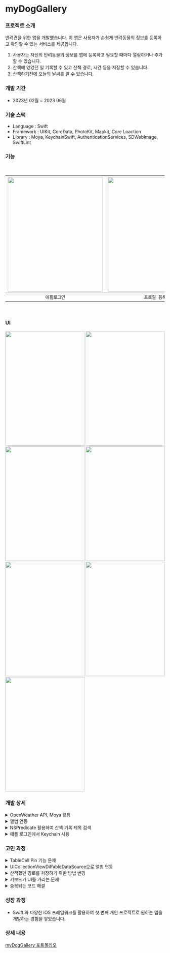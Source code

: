 # myDogGallery

### 프로젝트 소개
반려견을 위한 앱을 개발했습니다. 이 앱은 사용자가 손쉽게 반려동물의 정보를 등록하고 확인할 수 있는 서비스를 제공합니다. 
1. 사용자는 자신의 반려동물의 정보를 앱에 등록하고 필요할 때마다 열람하거나 추가할 수 있습니다.
2. 산책에 있었던 일 기록할 수 있고 산책 경로, 시간 등을 저장할 수 있습니다.
3. 산책하기전에 오늘의 날씨를 알 수 있습니다.

### 개발 기간
- 2023년 02월 ~ 2023 06월
### 기술 스택
  - Language : Swift
  - Framework : UIKit, CoreData, PhotoKit, Mapkit, Core Loaction
  - Library : Moya, KeychainSwift, AuthenticationServices, SDWebImage, SwiftLint
    
### 기능 

<br/>

| <img width="300" height="360" src="https://github.com/LeeHongYul/TIL/assets/117960228/03dfd7d3-751a-410a-8a5d-5c565e6a7864"> | <img width="300" height="360" src="https://github.com/LeeHongYul/TIL/assets/117960228/b72d6b1a-6b53-43be-89ff-148c1011c68d"> | <img width="300" height="360" src="https://github.com/LeeHongYul/TIL/assets/117960228/cfe066f6-0c7d-456e-a26e-0f5c3ce9d447"> | <img width="300" height="360" src="https://github.com/LeeHongYul/WorkoutCycle/assets/117960228/76f6068b-ea78-4581-946f-6710cf1fbb7c"> | <img width="300" height="360" src="https://github.com/LeeHongYul/TIL/assets/117960228/1664bdb8-5440-426f-9913-162b9903660c"> |
| :----------------------------------------------------------: | :----------------------------------------------------------: | :----------------------------------------------------------: | :----------------------------------------------------------: | :----------------------------------------------------------: |
|  `애플로그인`   |  `프로필 등록`  | `산책 기록`  | `오늘의 꿀팁` | `앨범 연동` |

<br/>

### UI
<img width="250" height="360" src="https://github.com/LeeHongYul/WorkoutCycle/assets/117960228/491c9b99-314b-419d-b241-d0b367cb42f7"> <img width="250" height="360" src="https://github.com/LeeHongYul/WorkoutCycle/assets/117960228/84354a58-3a88-4ab8-9b31-2e35a3d78e29"> <img width="250" height="360" src="https://github.com/LeeHongYul/WorkoutCycle/assets/117960228/1a870444-80fc-4132-9312-f84f3fdddc35"> <img width="250" height="360" src="https://github.com/LeeHongYul/WorkoutCycle/assets/117960228/139bf6c7-3ff0-4aef-a980-60620f9f2d40"> <img width="250" height="360" src="https://github.com/LeeHongYul/WorkoutCycle/assets/117960228/2ccf384f-679d-4917-8aad-a3e1f5008e44"> <img width="250" height="360" src="https://github.com/LeeHongYul/WorkoutCycle/assets/117960228/320d5fa4-c56b-4a4c-8c79-3e4203b4f8d0"> <img width="250" height="360" src="https://github.com/LeeHongYul/WorkoutCycle/assets/117960228/c6ae3d0f-d5b9-46df-9f35-1d2ddd2107ba">

### 개발 상세
<details>
<summary>OpenWeather API, Moya 활용</summary>
<div markdown="1">
간단한 코드로 네트워크 요청을 생성할 수 있도록 Moya를 적용했습니다.<br>
JSON 데이터를 디코딩하기 위한 JSONDecoder 객체를 생성하고. API 응답 데이터(data)를 Forcast 객체로 디코딩했습니다.<br>
  
```swift
let decoder = JSONDecoder()

let list = try decoder.decode(Forcast.self, from: data)JSONDecoder
```
</div>
</details>
<details>
<summary>앨범 연동</summary>
<div markdown="1">
Photos framework를 사용하여 사진 정보를 가져오도록 하였습니다.<br>
사진을 가져올 때 사용할 옵션을 위한 PHFetchOptions 객체 options를 생성하며 
options.sortDescriptors = [NSSortDescriptor(key: "creationDate", ascending: false)]:
옵션인 sortDescriptors를 설정하여 내림차순으로 정렬되로록 하였습니다.<br>
  
```swift
var assets = [PHAsset]()
let options = PHFetchOptions()
options.sortDescriptors = [NSSortDescriptor(key: "creationDate", ascending: false)]
```
</div>
</details>
<details>
<summary>NSPredicate 활용하여 산책 기록 제목 검색</summary>
<div markdown="1">
주어진 키워드를 사용하여 산책 기록의 제목(title)에서 검색하는 기능을 구현했습니다.<br>
검색을 위한 NSPredicate 객체 predicate를 생성했으며 "title CONTAINS[c] keyword"라는 조건을 넣었습니다.<br>

```swift
func searchByName(_ keyword: String?) {
guard let keyword = keyword else { return }

let predicate = NSPredicate(format: "title CONTAINS[c] %@", keyword)

fetchSearchedMemo(predicate: predicate)
}
```
</div>
</details>
<details>
<summary>애플 로그인에서 Keychain 사용</summary>
<div markdown="1">
애플 로그인 Keychain을 활용하여 이미 로그인한 사용자를 기억하는 기능을 구현하였고, 앱에 다음 접속 시 사용자의 이름을 label에 표시하도록 하였습니다.<br>
Apple 로그인을 수행한 후에 제공되며, 사용자의 ID, 이름, 이메일 주소 등과 같은 정보를 담고 있는 ASAuthorizationAppleIDCredential를 활용했습니다.<br>
</div>
</details>



### 고민 과정
<details>
<summary>TableCell Pin 기능 문제</summary>
<div markdown="1">
사용자 정보를 저장하기 위해 CoreData를 사용했고, 저장된 프로필을 TableView로 표시할 때 Pin(상단 고정) 기능을 구현하려고 했습니다.<br>
처음에는 상단 고정 기능은 정상적으로 작동하지만, 앱이 종료된 후 다시 확인해보면 상단 고정 설정이 저장되지 않는 문제가 발생했습니다.<br>
이 문제를 해결하기 위해, 데이터 모델에 Pin 어트리뷰트를 추가하고, 사용자가 프로필을 상단 고정할 경우 해당 어트리뷰트를 true로 설정하여 상태를 저장했습니다.<br>
마지막으로 TableView를 생성할 때, Pin이 true인 프로필만 fetch하는 fetchRequest를 사용하여 데이터를 가져오도록 구현했습니다.<br>
이렇게 함으로써 상단 고정 설정이 앱이 종료되더라도 영구적으로 유지되는 문제를 해결했습니다.<br>
  
```swift
func fetchProfileByPin() {
  let request = ProfileEntity.fetchRequest()
  let sortByPin = NSSortDescriptor(key: "pin", ascending: false)
  
  request.sortDescriptors = [sortByPin]
  do {
      profileList = try mainContext.fetch(request)
  } catch {
      print(error)
  }
}
```
</div>
</details>
<details>
<summary>UICollectionViewDiffableDataSource으로 앨범 연동</summary>
<div markdown="1">
기존의 UICollectionViewDataSource는 데이터를 관리하고 셀을 구성하는 데 필요한 메서드들을 수동으로 구현해야 했습니다.<br>
하지만 UICollectionViewDiffableDataSource를 사용하면 데이터를 섹션과 아이템으로 구성된 스냅샷(Snapshot)으로 관리하기 때문에 기존 데이터를 업데이트하면 자동으로 새로운 레이아웃이 적용되는 기능을 제공하여서 UICollectionViewDiffableDataSource를 사용했습니다.<br>
결론적으로 스크롤도 부드러워지고 뷰를 업데이트하는 과정이 효율적으로 처리되었습니다.<br>
</div>
</details>
<details>
<summary>산책했던 경로를 저장하기 위한 방법 변경</summary>
<div markdown="1">
MapKit을 사용하여 MapView 위에 선을 그리기 위해 MKMapSnapshotter을 활용하여 Snapshot을 찍어 이미지로 데이터를 저장하는 방식 대신, 좌표 두 개만 저장하고 필요할 때마다 선을 그리는 방식으로 구현했습니다.<br>
이렇게 함으로써 이미지의 크기가 크기 때문에 발생할 수 있는 메모리 용량 문제를 해결할 수 있었습니다.<br>
즉, 매번 이미지를 저장하지 않고 필요할 때마다 선을 동적으로 그리기 때문에 더 효율적인 메모리 관리가 가능해졌습니다.<br>
</div>
</details>
<details>
<summary>키보드가 UI를 가리는 문제</summary>
<div markdown="1">
기능 구현 후 실제 기기에서 테스트하면서 발생한 문제 중 하나는 키보드가 화면을 가리면서 화면의 반만 사용 가능했던 상황이었습니다.<br>
기존의 뷰를 완전히 엎고 ScrollView를 적용하여 다시 시작했습니다.<br>
ScrollView를 사용하면 화면을 스크롤하여 키보드가 가리는 부분을 볼 수 있게 되므로, 사용자가 편리하게 모든 내용을 확인할 수 있습니다.<br>
처음에는 이러한 문제를 미리 고려하지 못해 아쉬움을 느낄 수 있습니다.<br>
하지만 이러한 경험을 통해 앞으로는 사용자 경험을 개선하는 데 더 주의를 기울일 수 있고, 더 나은 앱을 제공할 수 있게 되었습니다.<br>
</div>
</details>
<details>
<summary>중복되는 코드 해결</summary>
<div markdown="1">
중복되는 코드 navigationBar.tintColor = .orange를 줄이기 위해 고민한 결과, 새로운 BaseViewController를 생성하여 필요한 ViewController에서 상속받도록 구현하였습니다.<br>
또한 extension을 활용하여 타입에 대해 확장 메소드를 만들면서 중복 코드를 줄이고 유지 보수가 편리해지도록 구현하였습니다.<br>
  
```swift
extension Date {
  func dateToString() -> String {
    let dateString = DateFormatter()
    dateString.dateFormat = "MMM d, yyyy"
    dateString.locale = Locale(identifier: "en_US_POSIX")

    return dateString.string(from: self)
  }
}
```
</div>
</details>

### 성장 과정
- Swift 와 다양한 iOS 프레임워크를 활용하여 첫 번째 개인 프로젝트로 원하는 앱을 개발하는 경험을 쌓았습니다.

### 상세 내용
[myDogGallery 포트폴리오](https://bright-melody-10d.notion.site/myDogGallery-5b33a32b5cab43de914cd5446b21440e?pvs=4)
